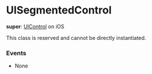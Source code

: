 # UISegmentedControl

**super**: [UIControl](UIControl.md) on iOS

This class is reserved and cannot be directly instantiated.

### Events

* None</ul>

</ul>

